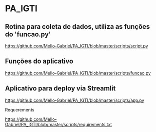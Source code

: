 # PA_IGTI

## Rotina para coleta de dados, utiliza as funções do 'funcao.py'
https://github.com/Mello-Gabriel/PA_IGTI/blob/master/scripts/script.py

## Funções do aplicativo
https://github.com/Mello-Gabriel/PA_IGTI/blob/master/scripts/funcao.py

## Aplicativo para deploy via Streamlit
https://github.com/Mello-Gabriel/PA_IGTI/blob/master/scripts/app.py

Requerements

https://github.com/Mello-Gabriel/PA_IGTI/blob/master/scripts/requirements.txt
